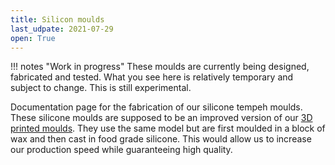 ```yaml
---
title: Silicon moulds
last_udpate: 2021-07-29
open: True
---
```


!!! notes "Work in progress"
    These moulds are currently being designed, fabricated and tested. What you see here is relatively temporary and subject to change. This is still experimental.

Documentation page for the fabrication of our silicone tempeh moulds. These silicone moulds are supposed to be an improved version of our [3D printed moulds](3D-printed-moulds.html). They use the same model but are first moulded in a block of wax and then cast in food grade silicone. This would allow us to increase our production speed while guaranteeing high quality.